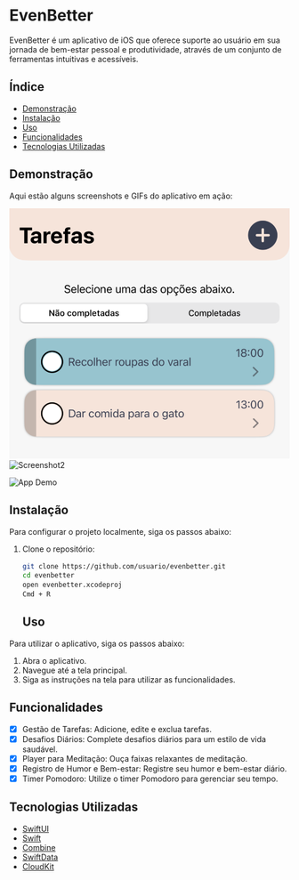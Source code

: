 # EvenBetter

EvenBetter é um aplicativo de iOS que oferece suporte ao usuário em sua jornada de bem-estar pessoal e produtividade, através de um conjunto de ferramentas intuitivas e acessíveis.

## Índice

- [Demonstração](#demonstração)
- [Instalação](#instalação)
- [Uso](#uso)
- [Funcionalidades](#funcionalidades)
- [Tecnologias Utilizadas](#tecnologias-utilizadas)

## Demonstração

Aqui estão alguns screenshots e GIFs do aplicativo em ação:

![Screenshot1](assets/tarefas1.png)
![Screenshot2](assets/screenshot2.png)

![App Demo](assets/demo.gif)

## Instalação

Para configurar o projeto localmente, siga os passos abaixo:

1. Clone o repositório:
   ```bash
   git clone https://github.com/usuario/evenbetter.git
   cd evenbetter
   open evenbetter.xcodeproj
   Cmd + R
   ```
   ## Uso

Para utilizar o aplicativo, siga os passos abaixo:

1. Abra o aplicativo.
2. Navegue até a tela principal.
3. Siga as instruções na tela para utilizar as funcionalidades.

## Funcionalidades

- [x] Gestão de Tarefas: Adicione, edite e exclua tarefas.
- [x] Desafios Diários: Complete desafios diários para um estilo de vida saudável.
- [x] Player para Meditação: Ouça faixas relaxantes de meditação.
- [x] Registro de Humor e Bem-estar: Registre seu humor e bem-estar diário.
- [x] Timer Pomodoro: Utilize o timer Pomodoro para gerenciar seu tempo.

## Tecnologias Utilizadas

- [SwiftUI](https://developer.apple.com/xcode/swiftui/)
- [Swift](https://swift.org/)
- [Combine](https://developer.apple.com/documentation/combine)
- [SwiftData](https://developer.apple.com/documentation/swiftdata)
- [CloudKit](https://developer.apple.com/documentation/cloudkit)
